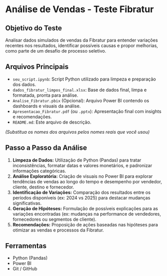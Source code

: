# Análise de Vendas - Teste Fibratur

## Objetivo do Teste

Analisar dados simulados de vendas da Fibratur para entender variações recentes nos resultados, identificar possíveis causas e propor melhorias, como parte de um desafio de processo seletivo.

## Arquivos Principais

* `seu_script.ipynb`: Script Python utilizado para limpeza e preparação dos dados.
* `dados_fibratur_limpos_final.xlsx`: Base de dados final, limpa e formatada, pronta para análise.
* `Analise_Fibratur.pbix` (Opcional): Arquivo Power BI contendo os dashboards e visuais da análise.
* `Apresentacao_Fibratur.pdf` (ou `.pptx`): Apresentação final com insights e recomendações.
* `README.md`: Este arquivo de descrição.

*(Substitua os nomes dos arquivos pelos nomes reais que você usou)*

## Passo a Passo da Análise

1.  **Limpeza de Dados:** Utilização de Python (Pandas) para tratar inconsistências, formatar datas e valores monetários, e padronizar informações categóricas.
2.  **Análise Exploratória:** Criação de visuais no Power BI para explorar tendências de vendas ao longo do tempo e desempenho por vendedor, cliente, destino e fornecedor.
3.  **Identificação de Variações:** Comparação dos resultados entre os períodos disponíveis (ex: 2024 vs 2025) para destacar mudanças significativas.
4.  **Geração de Hipóteses:** Formulação de possíveis explicações para as variações encontradas (ex: mudanças na performance de vendedores, fornecedores ou segmentos de cliente).
5.  **Recomendações:** Proposição de ações baseadas nas hipóteses para otimizar as vendas e processos da Fibratur.

## Ferramentas

* Python (Pandas)
* Power BI
* Git / GitHub
